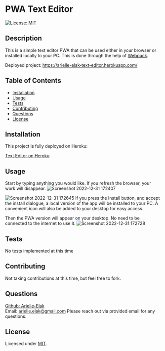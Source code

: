 # PWA Text Editor
[![License: MIT](https://img.shields.io/badge/License-MIT-yellow.svg)](https://opensource.org/licenses/MIT)

## Description

This is a simple text editor PWA that can be used either in your browser or installed locally to your PC. This is done through the help of [Webpack](https://webpack.js.org/).

Deployed project: https://arielle-elak-text-editor.herokuapp.com/

## Table of Contents

- [Installation](#installation)
- [Usage](#usage)
- [Tests](#tests)
- [Contributing](#contributing)
- [Questions](#questions)
- [License](#license)

## Installation

This project is fully deployed on Heroku:

[Text Editor on Heroku](https://arielle-elak-text-editor.herokuapp.com/)

## Usage

Start by typing anything you would like. If you refresh the browser, your work will disappear.
![Screenshot 2022-12-31 172407](https://user-images.githubusercontent.com/73449635/210158155-61380e5e-f51a-4c48-bdb9-27bcd5569298.png)


![Screenshot 2022-12-31 172645](https://user-images.githubusercontent.com/73449635/210158165-b5158d4d-3a92-442d-8a56-989475521715.png)
If you press the Install button, and accept the install dialogue, a local version of the app will be installed to your PC. A convenient icon will also be added to your desktop for easy access.


Then the PWA version will appear on your desktop. No need to be connected to the internet to use it.
![Screenshot 2022-12-31 172728](https://user-images.githubusercontent.com/73449635/210158176-f5789e1c-23ed-4bc7-b613-37fdabbe60f9.png)


## Tests

No tests implemented at this time

## Contributing

Not taking contributions at this time, but feel free to fork.

## Questions

[Github: Arielle-Elak](https://github.com/arielle-elak)<br>
Email: arielle.elak@gmail.com
Please reach out via provided email for any questions.

## License

Licensed under [MIT](https://opensource.org/licenses/MIT).
